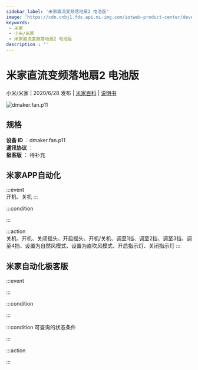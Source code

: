 ```yaml
---
sidebar_label: '米家直流变频落地扇2 电池版'
image: 'https://cdn.cnbj1.fds.api.mi-img.com/iotweb-product-center/developer_1585041395085a8YcGPW2.png?GalaxyAccessKeyId=AKVGLQWBOVIRQ3XLEW&Expires=9223372036854775807&Signature=VkCZXqqMmMCX4S5xW5sxooIioyc='
keywords: 
 - 米家
 - 小米/米家
 - 米家直流变频落地扇2 电池版
description : ''
---
```

# 米家直流变频落地扇2 电池版

小米/米家 | 2020/6/28 发布 | [米家百科](https://home.mi.com/webapp/content/baike/product/index.html?model=dmaker.fan.p11) | [说明书](https://home.mi.com/views/introduction.html?model=dmaker.fan.p11&region=cn)

![dmaker.fan.p11](https://cdn.cnbj1.fds.api.mi-img.com/iotweb-product-center/developer_1585041395085a8YcGPW2.png?GalaxyAccessKeyId=AKVGLQWBOVIRQ3XLEW&Expires=9223372036854775807&Signature=VkCZXqqMmMCX4S5xW5sxooIioyc=)

## 规格  
> 
**设备 ID** ：dmaker.fan.p11  
**通讯协议** ：  
**极客版**  ： 待补充 


## 米家APP自动化  

:::event  
开机、关机
:::

:::condition  

:::

:::action   
关机、开机、关闭摇头、开启摇头、开机/关机、调至1挡、调至2挡、调至3挡、调至4挡、设置为自然风模式、设置为直吹风模式、开启指示灯、关闭指示灯
:::

## 米家自动化极客版  

:::event  

:::

:::condition  

:::

:::condition 可查询的状态条件  

:::

:::action  

:::

        
